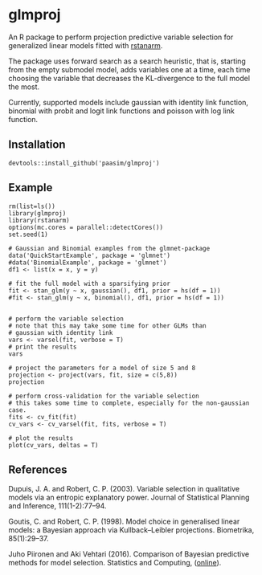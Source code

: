# glmproj

An R package to perform projection predictive variable selection for generalized linear models fitted with [rstanarm][]. 

The package uses forward search as a search heuristic, that is, starting from the empty submodel model, adds variables one at a time, each time choosing the variable that decreases the KL-divergence to the full model the most. 

Currently, supported models include gaussian with identity link function, binomial with probit and logit link functions and poisson with log link function.

Installation
------------

    devtools::install_github('paasim/glmproj')
    
Example
-------

    rm(list=ls())
    library(glmproj)
    library(rstanarm)
    options(mc.cores = parallel::detectCores())
    set.seed(1)

    # Gaussian and Binomial examples from the glmnet-package
    data('QuickStartExample', package = 'glmnet')
    #data('BinomialExample', package = 'glmnet') 
    df1 <- list(x = x, y = y)

    # fit the full model with a sparsifying prior
    fit <- stan_glm(y ~ x, gaussian(), df1, prior = hs(df = 1))
    #fit <- stan_glm(y ~ x, binomial(), df1, prior = hs(df = 1))


    # perform the variable selection
    # note that this may take some time for other GLMs than 
    # gaussian with identity link
    vars <- varsel(fit, verbose = T)
    # print the results
    vars

    # project the parameters for a model of size 5 and 8
    projection <- project(vars, fit, size = c(5,8))
    projection

    # perform cross-validation for the variable selection
    # this takes some time to complete, especially for the non-gaussian case.
    fits <- cv_fit(fit)
    cv_vars <- cv_varsel(fit, fits, verbose = T)

    # plot the results
    plot(cv_vars, deltas = T)

References
------------
Dupuis, J. A. and Robert, C. P. (2003). Variable selection in qualitative models via an entropic explanatory power. Journal of Statistical Planning and Inference, 111(1-2):77–94.

Goutis, C. and Robert, C. P. (1998). Model choice in generalised linear models: a Bayesian approach via Kullback–Leibler projections. Biometrika, 85(1):29–37.

Juho Piironen and Aki Vehtari (2016). Comparison of Bayesian predictive methods for model selection. Statistics and Computing, ([online][piironenvehtari]).



  [rstanarm]: https://github.com/stan-dev/rstanarm
  [piironenvehtari]: https://link.springer.com/article/10.1007/s11222-016-9649-y

